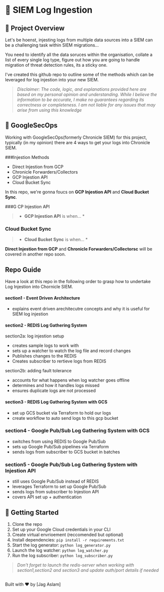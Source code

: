 # 🚀 SIEM Log Ingestion

## 🌟 Project Overview

Let's be hoenst, injesting logs from multiple data sources into a SIEM can be a challenging task within SIEM migrations...

You need to identify all the data soruces within the organisation, collate a list of every single log type, figure out how you are going to handle migration of threat detection rules, its a sticky one. 

I've created this github repo to outline some of the methods which can be leveraged for log injestion into your new SIEM. 

> *Disclaimer: The code, logic, and explanations provided here are based on my personal opinion and understanding. While I believe the information to be accurate, I make no guarantees regarding its correctness or completeness. I am not liable for any issues that may arise from using this knowledge*

## 🌟 GoogleSecOps

Working with GoogleSecOps(formerly Chronicle SIEM) for this project,
typically (in my opinion) there are 4 ways to get your logs into Chronicle SIEM. 

###Injestion Methods 
 - Direct Injestion from GCP
 - Chronicle Forwarders/Collectors
 - GCP Injestion API
 - Cloud Bucket Sync

In this repo, we're gonna foucs on **GCP Injestion API** and **Cloud Bucket Sync**. 

###G CP Injestion API
> * **GCP Injestion API** is when... *
### Cloud Bucket Sync
> * **Cloud Bucket Sync** is when... *







**Direct Injestion from GCP** and **Chronicle Forwarders/Collectorsc** will be covered in another repo soon. 

## Repo Guide

Have a look at this repo in the following order to grasp how to undertake Log Injestion into Chornicle SIEM. 

#### section1 - Event Driven Architecture  
 
 - explains event driven arechitecutre concepts and why it is useful for SIEM log injestion

#### section2 - REDIS Log Gathering System 
 
 section2a: log injestion setup
 - creates sample logs to work with
 - sets up a watcher to watch the log file and record changes
 - Publishes changes to the REDIS 
 - Creates subscriber to rertieve logs from REDIS

 section2b: adding fault tolerance
 - accounts for what happens when log watcher goes offline
 - determines and how it handles logs missed
 - ensures duplicate logs are not processed 


#### section3 - REDIS Log Gathering System with GCS 

 - set up GCS bucket via Terraform to hold our logs
 - create workflow to auto send logs to this gcp bucket 


### section4 - Google Pub/Sub Log Gathering System with GCS 
 
 - switches from using REDIS to Google Pub/Sub 
 - sets up Google Pub/Sub pipelines via Terraform
 - sends logs from subscriber to GCS bucket in batches

### section5 - Google Pub/Sub Log Gathering System with Injestion API 
 
 - still uses Google Pub/Sub instead of REDIS
 - leverages Terraform to set up Google Pub/Sub
 - sends logs from subscriber to Injestion API
 - covers API set up + authentication



## 🚀 Getting Started

1. Clone the repo
2. Set up your Google Cloud credentials in your CLI
3. Create virtual envrioement (reccomended but optional)
4. Install dependencies: `pip install -r requirements.txt`
5. Start the log generator: `python log_generator.py`
6. Launch the log watcher: `python log_watcher.py`
7. Run the log subscriber: `python log_subscriber.py`

> *Don't forget to launch the redis-server when working with section1,section2 and section3 and update auth/port details if needed*


## 

Built with ❤️ by [Jag Aslam]